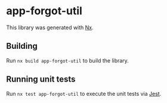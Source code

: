 # app-forgot-util

This library was generated with [Nx](https://nx.dev).

## Building

Run `nx build app-forgot-util` to build the library.

## Running unit tests

Run `nx test app-forgot-util` to execute the unit tests via [Jest](https://jestjs.io).
